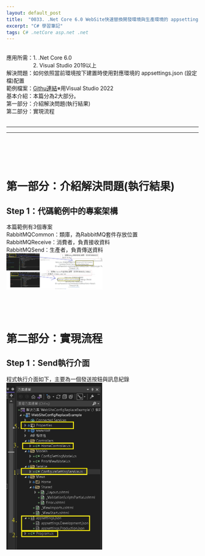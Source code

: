 ```yaml
---
layout: default_post
title:  "0033. .Net Core 6.0 WebSite快速替換開發環境與生產環境的 appsettings.json (設定檔)的方法"
excerpt: "C# 學習筆記"
tags: C# .netCore asp.net .net
---
```

<div class="summary">
<br/>應用所需：1. .Net Core 6.0
<br/>&emsp;&emsp;&emsp;&emsp;&emsp;2. Visual Studio 2019以上
<br/>解決問題：如何依照當前環境按下建置時使用對應環境的 appsettings.json (設定檔)配置
<br/>範例檔案：<a href="">Githu連結</a>※用Visual Studio 2022
<br/>基本介紹：本篇分為2大部分。
<br/>第一部分：介紹解決問題(執行結果)
<br/>第二部分：實現流程
</div>

<div class="title">
    <br/><hr class="titleinner">
	<span></span>
	<hr class="titleinner"><br/>
</div>


<br/><br/>
<h1>第一部分：介紹解決問題(執行結果)</h1>
<h2>Step 1：代碼範例中的專案架構</h2>
本篇範例有3個專案
<br/>RabbitMQCommon：類庫，為RabbitMQ套件存放位置
<br/>RabbitMQReceive：消費者，負責接收資料
<br/>RabbitMQSend：生產者，負責傳送資料
<br/> <img src="/assets/image/LearnNote/2022_06_30_1_1.jpg" width="50%" height="50%" />
<br/><br/>

<br/><br/>
<h1>  第二部分：實現流程</h1>
<h2>Step 1：Send執行介面</h2>
程式執行介面如下，主要為一個發送按鈕與訊息紀錄
<br/> <img src="/assets/image/LearnNote/2022_06_30_1_2.jpg" width="50%" height="50%" />
<br/><br/>
